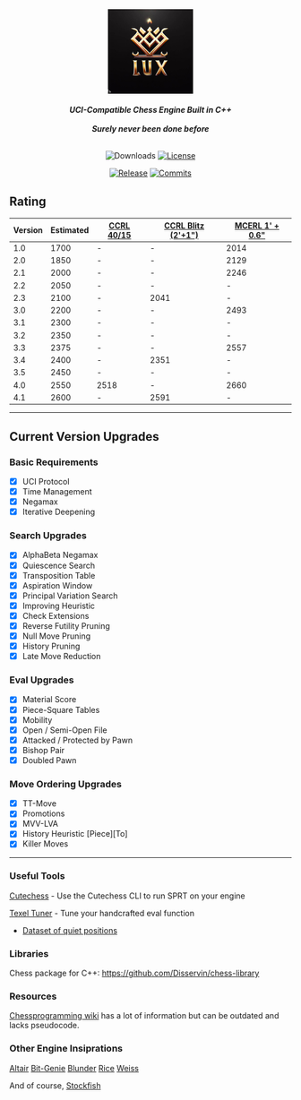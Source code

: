 <div align="center">

  <img src="./img/logo.jpg" width="30%">
  <br>
  <br>
  <b><i>UCI-Compatible Chess Engine Built in C++</i></b>
  <br>
  <br>
  <b><i>Surely never been done before</i></b>
  <br>
  <br>

  ![Downloads][downloads-badge]
  [![License][license-badge]][license-link]
  
  [![Release][release-badge]][release-link]
  [![Commits][commits-badge]][commits-link]

</div>


## Rating
| Version | Estimated | [CCRL 40/15](https://computerchess.org.uk/ccrl/4040/) | [CCRL Blitz (2'+1")](https://www.computerchess.org.uk/ccrl/404/)  | [MCERL 1' + 0.6"](https://www.chessengeria.eu/mcerl)  |
|-------- |-----------|-------------------------------------------------------|-------------------------------------------------------------------|-------------------------------------------------------|
| 1.0     | 1700      | -                                                     | -                                                                 | 2014
| 2.0     | 1850      | -                                                     | -                                                                 | 2129
| 2.1     | 2000      | -                                                     | -                                                                 | 2246
| 2.2     | 2050      | -                                                     | -                                                                 | -
| 2.3     | 2100      | -                                                     | 2041                                                              | -
| 3.0     | 2200      | -                                                     | -                                                                 | 2493
| 3.1     | 2300      | -                                                     | -                                                                 | -
| 3.2     | 2350      | -                                                     | -                                                                 | -
| 3.3     | 2375      | -                                                     | -                                                                 | 2557
| 3.4     | 2400      | -                                                     | 2351                                                              | -
| 3.5     | 2450      | -                                                     | -                                                                 | -
| 4.0     | 2550      | 2518                                                  | -                                                                 | 2660
| 4.1     | 2600      | -                                                     | 2591                                                              | -

---

## Current Version Upgrades

### Basic Requirements

 - [x] UCI Protocol
 - [x] Time Management
 - [x] Negamax
 - [x] Iterative Deepening

### Search Upgrades

 - [x] AlphaBeta Negamax
 - [x] Quiescence Search
 - [x] Transposition Table
 - [x] Aspiration Window
 - [x] Principal Variation Search
 - [x] Improving Heuristic
 - [x] Check Extensions
 - [x] Reverse Futility Pruning
 - [x] Null Move Pruning
 - [x] History Pruning
 - [x] Late Move Reduction

### Eval Upgrades

 - [x] Material Score
 - [x] Piece-Square Tables
 - [x] Mobility
 - [x] Open / Semi-Open File
 - [x] Attacked / Protected by Pawn
 - [x] Bishop Pair
 - [x] Doubled Pawn

### Move Ordering Upgrades

 - [x] TT-Move
 - [x] Promotions
 - [x] MVV-LVA
 - [x] History Heuristic \[Piece\]\[To\]
 - [x] Killer Moves

---

### Useful Tools

[Cutechess](https://github.com/cutechess/cutechess) - Use the Cutechess CLI to run SPRT on your engine

[Texel Tuner](https://github.com/GediminasMasaitis/texel-tuner) - Tune your handcrafted eval function
- [Dataset of quiet positions](https://github.com/KierenP/ChessTrainingSets)

### Libraries 

Chess package for C++: https://github.com/Disservin/chess-library

### Resources

[Chessprogramming wiki](https://www.chessprogramming.org/Main_Page) has a lot of information but can be outdated and lacks pseudocode.

### Other Engine Insiprations

[Altair](https://github.com/Alex2262/AltairChessEngine)  [Bit-Genie](https://github.com/Aryan1508/Bit-Genie)  [Blunder](https://github.com/algerbrex/blunder)  [Rice](https://github.com/rafid-dev/rice)  [Weiss](https://github.com/TerjeKir/weiss)

And of course, [Stockfish](https://github.com/official-stockfish/Stockfish)


[downloads-badge]:https://img.shields.io/github/downloads/Sidhant-Roymoulik/Lux/total?color=success&style=for-the-badge

[license-badge]:https://img.shields.io/github/license/Sidhant-Roymoulik/Lux?style=for-the-badge&label=license&color=success
[license-link]:https://github.com/Sidhant-Roymoulik/Lux/blob/main/LICENSE
[release-badge]:https://img.shields.io/github/v/release/Sidhant-Roymoulik/Lux?style=for-the-badge&label=official%20release
[release-link]:https://github.com/Sidhant-Roymoulik/Lux/releases/latest
[commits-badge]:https://img.shields.io/github/commits-since/Sidhant-Roymoulik/Lux/latest?style=for-the-badge
[commits-link]:https://github.com/Sidhant-Roymoulik/Lux/commits/main
